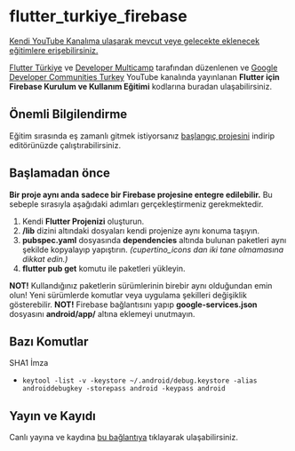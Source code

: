 # flutter_turkiye_firebase

[Kendi YouTube Kanalıma ulaşarak mevcut veye gelecekte eklenecek eğitimlere erişebilirsiniz.](https://www.youtube.com/channel/UCwmEwO6SSJnOU-eNohD-4Jw)

[Flutter Türkiye](https://www.twitter.com/Flutter_Turkiye) ve [Developer Multicamp](https://twitter.com/devmulticamp) tarafından düzenlenen ve [Google Developer Communities Turkey](https://www.youtube.com/c/GoogleDevelopersTurkey) YouTube kanalında yayınlanan **Flutter için Firebase Kurulum ve Kullanım Eğitimi** kodlarına buradan ulaşabilirsiniz.

## Önemli Bilgilendirme
Eğitim sırasında eş zamanlı gitmek istiyorsanız [başlangıç projesini](https://github.com/bgoktugozdemir/flutter_turkiye_firebase/tree/starter) indirip editörünüzde çalıştırabilirsiniz.

## Başlamadan önce

**Bir proje aynı anda sadece bir Firebase projesine entegre edilebilir.**
Bu sebeple sırasıyla aşağıdaki adımları gerçekleştirmeniz gerekmektedir.
 1. Kendi **Flutter Projenizi** oluşturun.
 2. **/lib** dizini altındaki dosyaları kendi projenize aynı konuma taşıyın.
 3. **pubspec.yaml** dosyasında **dependencies** altında bulunan paketleri aynı şekilde kopyalayıp yapıştırın. _(cupertino_icons dan iki tane olmamasına dikkat edin.)_
 4. **flutter pub get** komutu ile paketleri yükleyin.
 
**NOT!** Kullandığınız paketlerin sürümlerinin birebir aynı olduğundan emin olun! Yeni sürümlerde komutlar veya uygulama şekilleri değişiklik gösterebilir.
**NOT!** Firebase bağlantısını yapıp **google-services.json** dosyasını **android/app/** altına eklemeyi unutmayın.

## Bazı Komutlar
SHA1 İmza
* ```keytool -list -v -keystore ~/.android/debug.keystore -alias androiddebugkey -storepass android -keypass android```

## Yayın ve Kayıdı

Canlı yayına ve kaydına [bu bağlantıya](https://www.youtube.com/watch?v=4Vf6_qNhpXc) tıklayarak ulaşabilirsiniz.
